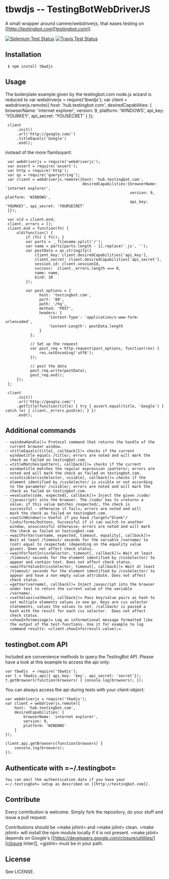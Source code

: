 # tbwdjs -- TestingBotWebDriverJS

A small wrapper around camme/webdriverjs, that eases testing on
[[http://testingbot.com][testingbot.com]].

[![Selenium Test Status](http://testingbot.com/buildstatus/7cddb4217518696a1777f0d480dd8439)](http://testingbot.com/u/7cddb4217518696a1777f0d480dd8439)
[![Travis Test Status](https://secure.travis-ci.org/testingbot/tbwdjs.png)](https://travis-ci.org/testingbot/tbwdjs)

## Installation

     $ npm install tbwdjs
## Usage
   
   The boilerplate example given by the testingbot.com node.js wizard is
   reduced to
     var webdriverjs = require('tbwdjs');
     var client = webdriverjs.remote({
         host: 'hub.testingbot.com',
         desiredCapabilities: {
             browserName: 'internet explorer',
             version: 9,
             platform: 'WINDOWS',
             api_key: 'YOURKEY',
             api_secret: 'YOUSECRET'
         }
     });
     
     client
         .init()
         .url('http://google.com/')
         .titleEquals('Google')
         .end();

   instead of the more flamboyant:

     var webdriverjs = require('webdriverjs');
     var assert = require('assert');
     var http = require('http');
     var qs = require('querystring');
     var client = webdriverjs.remote({host: 'hub.testingbot.com',
                                      desiredCapabilities:{browserName: 'internet explorer',
                                                           version: 9, platform: 'WINDOWS',
                                                           api_key: 'YOURKEY', api_secret: 'YOURSECRET'
     }});
     
     var old = client.end;
     client._errors = [];
     client.end = function(fn) {
         old(function() {
             if (fn) { fn(); }
             var parts = __filename.split('/');
             var name = parts[parts.length - 1].replace('.js', '');
             var postData = qs.stringify({
                 client_key: client.desiredCapabilities['api_key'],
                 client_secret: client.desiredCapabilities['api_secret'],
                 session_id: client.sessionId,
                 success:  client._errors.length === 0,
                 name: name,
                 kind: 10
             });
             
             var post_options = {
                   host: 'testingbot.com',
                   port: '80',
                   path: '/hq',
                   method: 'POST',
                   headers: {
                       'Content-Type': 'application/x-www-form-urlencoded',
                       'Content-Length': postData.length
                   }
               };
     
               // Set up the request
               var post_req = http.request(post_options, function(res) {
                   res.setEncoding('utf8');
               });
     
               // post the data
               post_req.write(postData);
               post_req.end();
         });
     };
     
     client
         .init()
         .url('http://google.com/')
         .getTitle(function(title) { try { assert.equal(title, 'Google') } catch (e) { client._errors.push(e); } })
         .end();

## Additional commands
	- =windowHandle()= Protocol command that returns the handle of the
      current browser window.
	- =titleEquals(title[, callback]})= checks if the current
      windowtitle equals /title/; errors are noted and will mark the
      check as failed on testingbot.com.
	- =titleMatches(pattern[, callback]})= checks if the current
      windowtitle matches the regular expression /pattern/; errors are
      noted and will mark the check as failed on testingbot.com.
	- =cssVisible(cssSelector, visible[, callback])= checks if the
      element identified by /cssSelector/ is visible or not according
      to the parameter /visible/; errors are noted and will mark the
      check as failed on testingbot.com.
	- =evaluate(code, expected[, callback])= Inject the given /code/
      (javascript) into the browser. The /code/ has to =return= a
      value; if this value matches /expected/, the check is
      successful - otherwise it fails; errors are noted and will
      mark the check as failed on testingbot.com.
	- =switchWindow()= Useful if you have /target="blank"/
      links/forms/buttons. Successful if it can switch to another
      window, unsuccessful otherwise; errors are noted and will mark
      the check as failed on testingbot.com
	- =waitForVar(varname, expected, timeout, equality[, callback])=
      Wait at least /timeout/ seconds for the variable /varname/ to
      (not) equal to /expected/ (depending on the equality value
      given). Does not affect check status.
	- =waitForTextIn(cssSelector, timeout[, callback])= Wait at least
      /timeout/ seconds for the element identified by /cssSelector/ to
      appear and contain text. Does not affect check status.
	- =waitForValueIn(cssSelector, timeout[, callback])= Wait at least
      /timeout/ seconds for the element identified by /cssSelector/ to
      appear and have a non empty value attribute. Does not affect
      check status.
	- =getVar(varname[, callback])= Inject javascript into the browser
      under test to return the current value of the variable
      /varname/.
	- =setValues(valHash[, callback])= Pass key/value pairs as hash to
      set multiple elements values in one go. Keys are css selector
      statements, values the values to set. /callback/ is passed a
      hash with the result for each css selector.  Does not affect
      check status.
	- =showInfo(message)= Log an informational message formatted like
      the output of the test-functions. Use it for example to log
      command results: =client.showInfo(result.value);=.

## testingbot.com API
  
  Included are convenience methods to query the TestingBot API.
  Please have a look at this example to access the api only:
 
    var tbwdjs  = require('tbwdjs');
    var t = tbwdjs.api({ api_key: 'key', api_secret: 'secret'});
    t.getBrowsers(function(browsers) { console.log(browsers); });

  You can always access the api during tests with your client-object:

    var webdriverjs = require('tbwdjs');
    var client = webdriverjs.remote({
        host: 'hub.testingbot.com',
        desiredCapabilities: {
            browserName: 'internet explorer',
            version: 9,
            platform: 'WINDOWS'
        }
    });
    
    client.api.getBrowsers(function(browsers) {
        console.log(browsers);
    });
    
## Authenticate with =~/.testingbot=

	You can omit the authentication data if you have your
	=~/.testingbot= setup as described on [[http://testingbot.com]].

## Contribute

   Every contribution is welcome. Simply fork the repository, do your
   stuff and issue a pull request.
   
   Contributions should be =make jshint= and =make jslint=
   clean. =make jshint= will install the npm module locally if it is
   not present. =make jslint= depends on Google's [[https://developers.google.com/closure/utilities/][closure
   linter]], =gjslint= must be in your path.

## License

See LICENSE.
